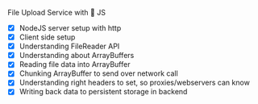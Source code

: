 File Upload Service with 🍦 JS

- [x] NodeJS server setup with http
- [x] Client side setup
- [x] Understanding FileReader API
- [x] Understanding about ArrayBuffers
- [x] Reading file data into ArrayBuffer
- [x] Chunking ArrayBuffer to send over network call
- [x] Understanding right headers to set, so proxies/webservers can know
- [x] Writing back data to persistent storage in backend

